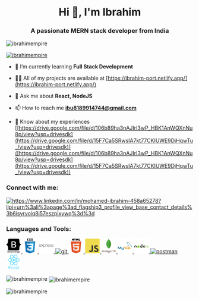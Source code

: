<h1 align="center">Hi 👋, I'm Ibrahim</h1>
<h3 align="center">A passionate MERN stack developer from India</h3>

<p align="left"> <img src="https://komarev.com/ghpvc/?username=ibrahimempire&label=Profile%20views&color=0e75b6&style=flat" alt="ibrahimempire" /> </p>

<p align="left"> <a href="https://github.com/ryo-ma/github-profile-trophy"><img src="https://github-profile-trophy.vercel.app/?username=ibrahimempire" alt="ibrahimempire" /></a> </p>

- 🌱 I’m currently learning **Full Stack Development**

- 👨‍💻 All of my projects are available at [https://ibrahim-port.netlify.app/](https://ibrahim-port.netlify.app/)

- 💬 Ask me about **React, NodeJS**

- 📫 How to reach me **ibu8189914744@gmail.com**

- 📄 Know about my experiences [[https://drive.google.com/file/d/106b89ha3nAJIrI3wP_HBK1AnWQXnNu8p/view?usp=drivesdk](https://drive.google.com/file/d/15F7Ca5SRwsIA7kt77CKIUWE9DjHqwTu_/view?usp=drivesdk)]([https://drive.google.com/file/d/106b89ha3nAJIrI3wP_HBK1AnWQXnNu8p/view?usp=drivesdk](https://drive.google.com/file/d/15F7Ca5SRwsIA7kt77CKIUWE9DjHqwTu_/view?usp=drivesdk))

<h3 align="left">Connect with me:</h3>
<p align="left">
<a href="https://linkedin.com/in/https://www.linkedin.com/in/mohamed-ibrahim-458a65278?lipi=urn%3ali%3apage%3ad_flagship3_profile_view_base_contact_details%3b6isyrvoiq8i57eszpixywq%3d%3d" target="blank"><img align="center" src="https://raw.githubusercontent.com/rahuldkjain/github-profile-readme-generator/master/src/images/icons/Social/linked-in-alt.svg" alt="https://www.linkedin.com/in/mohamed-ibrahim-458a65278?lipi=urn%3ali%3apage%3ad_flagship3_profile_view_base_contact_details%3b6isyrvoiq8i57eszpixywq%3d%3d" height="30" width="40" /></a>
</p>

<h3 align="left">Languages and Tools:</h3>
<p align="left"> <a href="https://getbootstrap.com" target="_blank" rel="noreferrer"> <img src="https://raw.githubusercontent.com/devicons/devicon/master/icons/bootstrap/bootstrap-plain-wordmark.svg" alt="bootstrap" width="40" height="40"/> </a> <a href="https://www.w3schools.com/css/" target="_blank" rel="noreferrer"> <img src="https://raw.githubusercontent.com/devicons/devicon/master/icons/css3/css3-original-wordmark.svg" alt="css3" width="40" height="40"/> </a> <a href="https://expressjs.com" target="_blank" rel="noreferrer"> <img src="https://raw.githubusercontent.com/devicons/devicon/master/icons/express/express-original-wordmark.svg" alt="express" width="40" height="40"/> </a> <a href="https://git-scm.com/" target="_blank" rel="noreferrer"> <img src="https://www.vectorlogo.zone/logos/git-scm/git-scm-icon.svg" alt="git" width="40" height="40"/> </a> <a href="https://www.w3.org/html/" target="_blank" rel="noreferrer"> <img src="https://raw.githubusercontent.com/devicons/devicon/master/icons/html5/html5-original-wordmark.svg" alt="html5" width="40" height="40"/> </a> <a href="https://developer.mozilla.org/en-US/docs/Web/JavaScript" target="_blank" rel="noreferrer"> <img src="https://raw.githubusercontent.com/devicons/devicon/master/icons/javascript/javascript-original.svg" alt="javascript" width="40" height="40"/> </a> <a href="https://www.mongodb.com/" target="_blank" rel="noreferrer"> <img src="https://raw.githubusercontent.com/devicons/devicon/master/icons/mongodb/mongodb-original-wordmark.svg" alt="mongodb" width="40" height="40"/> </a> <a href="https://www.mysql.com/" target="_blank" rel="noreferrer"> <img src="https://raw.githubusercontent.com/devicons/devicon/master/icons/mysql/mysql-original-wordmark.svg" alt="mysql" width="40" height="40"/> </a> <a href="https://nodejs.org" target="_blank" rel="noreferrer"> <img src="https://raw.githubusercontent.com/devicons/devicon/master/icons/nodejs/nodejs-original-wordmark.svg" alt="nodejs" width="40" height="40"/> </a> <a href="https://postman.com" target="_blank" rel="noreferrer"> <img src="https://www.vectorlogo.zone/logos/getpostman/getpostman-icon.svg" alt="postman" width="40" height="40"/> </a> <a href="https://reactjs.org/" target="_blank" rel="noreferrer"> <img src="https://raw.githubusercontent.com/devicons/devicon/master/icons/react/react-original-wordmark.svg" alt="react" width="40" height="40"/> </a> </p>

<p><img align="left" src="https://github-readme-stats.vercel.app/api/top-langs?username=ibrahimempire&show_icons=true&locale=en&layout=compact" alt="ibrahimempire" /></p>

<p>&nbsp;<img align="center" src="https://github-readme-stats.vercel.app/api?username=ibrahimempire&show_icons=true&locale=en" alt="ibrahimempire" /></p>

<p><img align="center" src="https://github-readme-streak-stats.herokuapp.com/?user=ibrahimempire&" alt="ibrahimempire" /></p>
